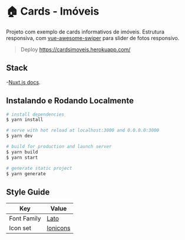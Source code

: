 # 🏠 Cards - Imóveis
Projeto com exemplo de cards informativos de imóveis.
Estrutura responsiva, com [vue-awesome-swiper](https://github.com/surmon-china/vue-awesome-swiper) para slider de fotos responsivo.
> Deploy https://cardsimoveis.herokuapp.com/

## Stack

-[Nuxt.js docs](https://nuxtjs.org).


## Instalando e Rodando Localmente

```bash
# install dependencies
$ yarn install

# serve with hot reload at localhost:3000 and 0.0.0.0:3000
$ yarn dev

# build for production and launch server
$ yarn build
$ yarn start

# generate static project
$ yarn generate
```

## Style Guide

| Key | Value |
|--|--|
| Font Family | [Lato](https://fonts.google.com/specimen/Lato) |
| Icon set | [Ionicons](https://github.com/ionic-team/ionicons) |

